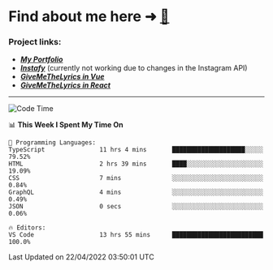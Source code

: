 # Find about me here ➜ [🧑](https://pauabella.dev)

### Project links:
- ***[My Portfolio](https://pauabella.dev)***
- ***[Instafy](https://instafy.me)*** (currently not working due to changes in the Instagram API)
- ***[GiveMeTheLyrics in Vue](https://lyrics.pauabella.dev)***
- ***[GiveMeTheLyrics in React](https://pauabella.dev/GiveMeTheLyrics)***

---
<!--START_SECTION:waka-->
![Code Time](http://img.shields.io/badge/Code%20Time-968%20hrs%2015%20mins-blue)

📊 **This Week I Spent My Time On** 

```text
💬 Programming Languages: 
TypeScript               11 hrs 4 mins       ████████████████████░░░░░   79.52% 
HTML                     2 hrs 39 mins       ████░░░░░░░░░░░░░░░░░░░░░   19.09% 
CSS                      7 mins              ░░░░░░░░░░░░░░░░░░░░░░░░░   0.84% 
GraphQL                  4 mins              ░░░░░░░░░░░░░░░░░░░░░░░░░   0.49% 
JSON                     0 secs              ░░░░░░░░░░░░░░░░░░░░░░░░░   0.06%

🔥 Editors: 
VS Code                  13 hrs 55 mins      █████████████████████████   100.0%

```


 Last Updated on 22/04/2022 03:50:01 UTC
<!--END_SECTION:waka-->
